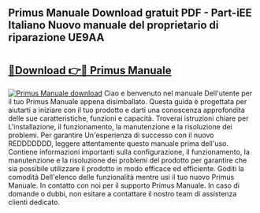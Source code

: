 ## Primus Manuale Download gratuit PDF - Part-iEE Italiano Nuovo manuale del proprietario di riparazione UE9AA

# <h2><a href="http://dfb3vk6.blite.top/?on=Primus+Manuale">🔗Download 👉🔴 Primus Manuale</a></h2>

[![Primus Manuale download](https://i.imgur.com/lujVjoI.png)](http://dfb3vk6.blite.top/?on=Primus+Manuale)
Ciao e benvenuto nel manuale Dell'utente per il tuo Primus Manuale appena disimballato. Questa guida è progettata per aiutarti a iniziare con il tuo prodotto e darti una conoscenza approfondita delle sue caratteristiche, funzioni e capacità. Troverai istruzioni chiare per L'installazione, il funzionamento, la manutenzione e la risoluzione dei problemi. Per garantire Un'esperienza di successo con il nuovo REDDDDDDD, leggere attentamente questo manuale prima dell'uso. Contiene informazioni importanti sulla configurazione, il funzionamento, la manutenzione e la risoluzione dei problemi del prodotto per garantire che sia possibile utilizzare il prodotto in modo efficace ed efficiente. Goditi la comodità Dell'elenco delle funzionalità mentre usi il tuo nuovo Primus Manuale. In contatto con noi per il supporto Primus Manuale. In caso di domande o dubbi, non esitare a contattare il nostro team di assistenza clienti dedicato.

